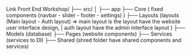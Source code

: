 Link Front End Workshop/
├── src/
│   ├── app
        ├── Core ( fixed components (navbar - slider - footer - settings) )
        ├── Layouts (layouts (Main layout - Auth layout) => main layout is the layout have the website user interface design, 
        |    auth layout have the admin interface layout )
        ├── Models (database)
        ├── Pages (website components)
        ├── Services (services to DI)
        ├── Shared (shred folder have shared components and services)
